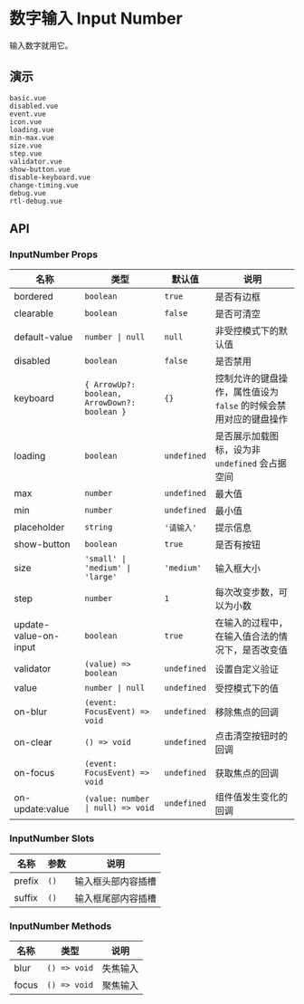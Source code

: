 # 数字输入 Input Number

输入数字就用它。

## 演示

```demo
basic.vue
disabled.vue
event.vue
icon.vue
loading.vue
min-max.vue
size.vue
step.vue
validator.vue
show-button.vue
disable-keyboard.vue
change-timing.vue
debug.vue
rtl-debug.vue
```

## API

### InputNumber Props

| 名称 | 类型 | 默认值 | 说明 |
| --- | --- | --- | --- |
| bordered | `boolean` | `true` | 是否有边框 |
| clearable | `boolean` | `false` | 是否可清空 |
| default-value | `number \| null` | `null` | 非受控模式下的默认值 |
| disabled | `boolean` | `false` | 是否禁用 |
| keyboard | `{ ArrowUp?: boolean, ArrowDown?: boolean }` | `{}` | 控制允许的键盘操作，属性值设为 `false` 的时候会禁用对应的键盘操作 |
| loading | `boolean` | `undefined` | 是否展示加载图标，设为非 `undefined` 会占据空间 |
| max | `number` | `undefined` | 最大值 |
| min | `number` | `undefined` | 最小值 |
| placeholder | `string` | `'请输入'` | 提示信息 |
| show-button | `boolean` | `true` | 是否有按钮 |
| size | `'small' \| 'medium' \| 'large'` | `'medium'` | 输入框大小 |
| step | `number` | `1` | 每次改变步数，可以为小数 |
| update-value-on-input | `boolean` | `true` | 在输入的过程中，在输入值合法的情况下，是否改变值 |
| validator | `(value) => boolean` | `undefined` | 设置自定义验证 |
| value | `number \| null` | `undefined` | 受控模式下的值 |
| on-blur | `(event: FocusEvent) => void` | `undefined` | 移除焦点的回调 |
| on-clear | `() => void` | `undefined` | 点击清空按钮时的回调 |
| on-focus | `(event: FocusEvent) => void` | `undefined` | 获取焦点的回调 |
| on-update:value | `(value: number \| null) => void` | `undefined` | 组件值发生变化的回调 |

### InputNumber Slots

| 名称   | 参数 | 说明               |
| ------ | ---- | ------------------ |
| prefix | `()` | 输入框头部内容插槽 |
| suffix | `()` | 输入框尾部内容插槽 |

### InputNumber Methods

| 名称  | 类型         | 说明     |
| ----- | ------------ | -------- |
| blur  | `() => void` | 失焦输入 |
| focus | `() => void` | 聚焦输入 |
